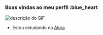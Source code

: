 ### Boas vindas ao meu perfil :blue_heart
![descrição do GIF](https://media.tenor.com/rERQsWZaADQAAAAM/cappy-capybara.gif)
- Estou estudando na [Alura](https://www.alura.com.br)
